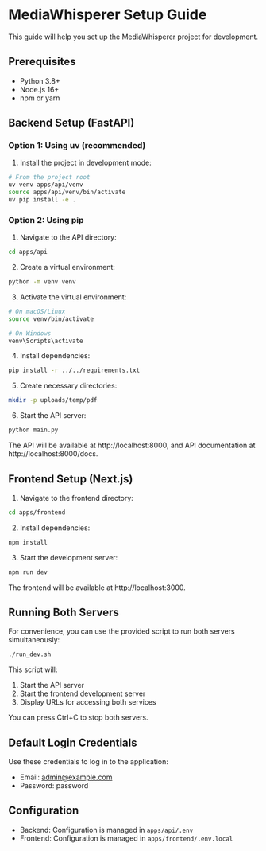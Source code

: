 # MediaWhisperer Setup Guide

This guide will help you set up the MediaWhisperer project for development.

## Prerequisites

- Python 3.8+
- Node.js 16+
- npm or yarn

## Backend Setup (FastAPI)

### Option 1: Using uv (recommended)

1. Install the project in development mode:

```bash
# From the project root
uv venv apps/api/venv
source apps/api/venv/bin/activate
uv pip install -e .
```

### Option 2: Using pip

1. Navigate to the API directory:

```bash
cd apps/api
```

2. Create a virtual environment:

```bash
python -m venv venv
```

3. Activate the virtual environment:

```bash
# On macOS/Linux
source venv/bin/activate

# On Windows
venv\Scripts\activate
```

4. Install dependencies:

```bash
pip install -r ../../requirements.txt
```

5. Create necessary directories:

```bash
mkdir -p uploads/temp/pdf
```

6. Start the API server:

```bash
python main.py
```

The API will be available at http://localhost:8000, and API documentation at http://localhost:8000/docs.

## Frontend Setup (Next.js)

1. Navigate to the frontend directory:

```bash
cd apps/frontend
```

2. Install dependencies:

```bash
npm install
```

3. Start the development server:

```bash
npm run dev
```

The frontend will be available at http://localhost:3000.

## Running Both Servers

For convenience, you can use the provided script to run both servers simultaneously:

```bash
./run_dev.sh
```

This script will:

1. Start the API server
2. Start the frontend development server
3. Display URLs for accessing both services

You can press Ctrl+C to stop both servers.

## Default Login Credentials

Use these credentials to log in to the application:

- Email: admin@example.com
- Password: password

## Configuration

- Backend: Configuration is managed in `apps/api/.env`
- Frontend: Configuration is managed in `apps/frontend/.env.local`
